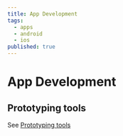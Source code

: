 ```yaml
---
title: App Development
tags: 
  - apps
  - android
  - ios
published: true
---
```


# App Development

## Prototyping tools

See [Prototyping tools](/prototyping)


